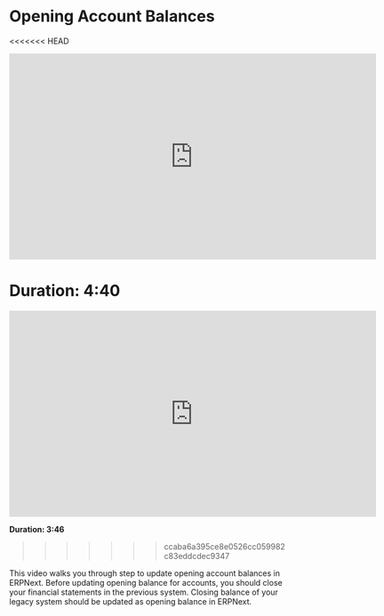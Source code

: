 # Opening Account Balances

<<<<<<< HEAD
<iframe width="660" height="371" src="https://www.youtube.com/embed/U5wPIvEn-0c" frameborder="0" allowfullscreen></iframe>

**Duration: 4:40**
=======
<iframe width="660" height="371" src="https://www.youtube.com/embed/kdgM20Q-q68" frameborder="0" allowfullscreen></iframe>

**Duration: 3:46**
>>>>>>> ccaba6a395ce8e0526cc059982c83eddcdec9347

This video walks you through step to update opening account balances in ERPNext. Before updating opening balance for accounts, you should close your financial statements in the previous system. Closing balance of your legacy system should be updated as opening balance in ERPNext.
